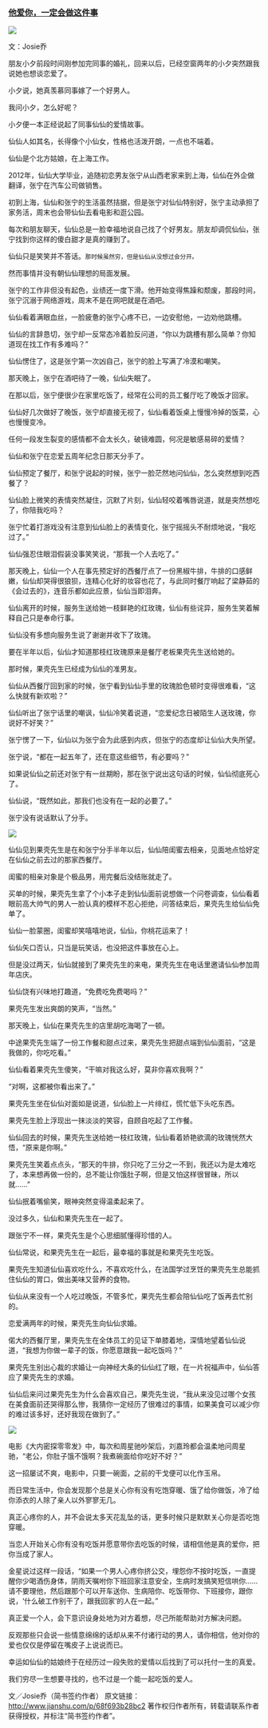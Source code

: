 ### [他爱你，一定会做这件事](http://www.jianshu.com/p/68f693b28bc2)

![](img/他爱你，一定会做这件事.jpg)


文：Josie乔

朋友小夕前段时间刚参加完同事的婚礼，回来以后，已经空窗两年的小夕突然跟我说她也想谈恋爱了。

小夕说，她真羡慕同事嫁了一个好男人。

我问小夕，怎么好呢？

小夕便一本正经说起了同事仙仙的爱情故事。

仙仙人如其名，长得像个小仙女，性格也活泼开朗，一点也不端着。

仙仙是个北方姑娘，在上海工作。

2012年，仙仙大学毕业，追随初恋男友张宁从山西老家来到上海，仙仙在外企做翻译，张宁在汽车公司做销售。

初到上海，仙仙和张宁的生活虽然拮据，但是张宁对仙仙特别好，张宁主动承担了家务活，周末也会带仙仙去看电影和逛公园。

每次和朋友聊天，仙仙总是一脸幸福地说自己找了个好男友。朋友却调侃仙仙，张宁找到你这样的傻白甜才是真的赚到了。

仙仙只是笑笑并不答话。`那时候虽然穷，但是仙仙从没想过会分开。`

然而事情并没有朝仙仙理想的局面发展。

张宁的工作非但没有起色，业绩还一度下滑。他开始变得焦躁和颓废，那段时间，张宁沉溺于网络游戏，周末不是在网吧就是在酒吧。

仙仙看着满眼血丝，一脸疲惫的张宁心疼不已，一边安慰他，一边劝他跳槽。

仙仙的言辞恳切，张宁却一反常态冷着脸反问道，“你以为跳槽有那么简单？你知道现在找工作有多难吗？”

仙仙愣住了，这是张宁第一次凶自己，张宁的脸上写满了冷漠和嘲笑。

那天晚上，张宁在酒吧待了一晚，仙仙失眠了。

在那以后，张宁便很少在家里吃饭了，经常在公司的员工餐厅吃了晚饭才回家。

仙仙好几次做好了晚饭，张宁却直接无视了，仙仙看着饭桌上慢慢冷掉的饭菜，心也慢慢变冷。


任何一段发生裂变的感情都不会太长久，破镜难圆，何况是敏感易碎的爱情？

仙仙和张宁在恋爱五周年纪念日那天分手了。

仙仙预定了餐厅，和张宁说起的时候，张宁一脸茫然地问仙仙，怎么突然想到吃西餐了？

仙仙脸上微笑的表情突然凝住，沉默了片刻，仙仙轻咬着嘴唇说道，就是突然想吃了，你陪我吃吗？

张宁忙着打游戏没有注意到仙仙脸上的表情变化，张宁摇摇头不耐烦地说，“我吃过了。”

仙仙强忍住眼泪假装没事笑笑说，“那我一个人去吃了。”

那天晚上，仙仙一个人在事先预定好的西餐厅点了一份黑椒牛排，牛排的口感鲜嫩，仙仙却哭得很狼狈，连精心化好的妆容也花了，与此同时餐厅响起了梁静茹的《会过去的》，连音乐都如此应景，仙仙当即泪奔。

仙仙离开的时候，服务生送给她一枝鲜艳的红玫瑰，仙仙有些诧异，服务生笑着解释自己只是奉命行事。

仙仙没有多想向服务生说了谢谢并收下了玫瑰。

要在半年以后，仙仙才知道那枝红玫瑰原来是餐厅老板果壳先生送给她的。

那时候，果壳先生已经成为仙仙的准男友。

仙仙从西餐厅回到家的时候，张宁看到仙仙手里的玫瑰脸色顿时变得很难看，“这么快就有新欢啦？”

仙仙听出了张宁话里的嘲讽，仙仙冷笑着说道，“恋爱纪念日被陌生人送玫瑰，你说好不好笑？”

张宁愣了一下，仙仙以为张宁会为此感到内疚，但张宁的态度却让仙仙大失所望。

张宁说，“都在一起五年了，还在意这些细节，有必要吗？”

如果说仙仙之前还对张宁有一丝期盼，那在张宁说出这句话的时候，仙仙彻底死心了。

仙仙说，“既然如此，那我们也没有在一起的必要了。”

张宁没有说话默认了分手。


![](img/他爱你，一定会做这件事2.jpg)


仙仙见到果壳先生是在和张宁分手半年以后，仙仙陪闺蜜去相亲，见面地点恰好定在仙仙之前去过的那家西餐厅。

闺蜜的相亲对象是个极品男，用完餐后没结账就走了。

买单的时候，果壳先生拿了个小本子走到仙仙面前说想做一个问卷调查，仙仙看着眼前高大帅气的男人一脸认真的模样不忍心拒绝，问答结束后，果壳先生给仙仙免单了。

仙仙一脸蒙圈，闺蜜却笑嘻嘻地说，仙仙，你桃花运来了！

仙仙矢口否认，只当是玩笑话，也没把这件事放在心上。

但是没过两天，仙仙就接到了果壳先生的来电，果壳先生在电话里邀请仙仙参加周年店庆。

仙仙饶有兴味地打趣道，“免费吃免费喝吗？”

果壳先生发出爽朗的笑声，“当然。”

那天晚上，仙仙在果壳先生的店里胡吃海喝了一顿。

中途果壳先生端了一份工作餐和甜点过来，果壳先生把甜点端到仙仙面前，“这是我做的，你吃吃看。”

仙仙看着果壳先生傻笑，“干嘛对我这么好，莫非你喜欢我啊？”

“对啊，这都被你看出来了。”

果壳先生坐在仙仙对面如是说道，仙仙脸上一片绯红，慌忙低下头吃东西。

果壳先生脸上浮现出一抹淡淡的笑容，自顾自吃起了工作餐。

仙仙回去的时候，果壳先生送给她一枝红玫瑰，仙仙看着娇艳欲滴的玫瑰恍然大悟，“原来是你啊。”

果壳先生笑着点点头，“那天的牛排，你只吃了三分之一不到，我还以为是太难吃了，本来想再做一份的，总不能让你饿肚子啊，但是又怕这样很冒昧，所以就……”

仙仙抿着嘴偷笑，眼神突然变得温柔起来了。

没过多久，仙仙和果壳先生在一起了。

跟张宁不一样，果壳先生是个心思细腻懂得珍惜的人。

仙仙常说，和果壳先生在一起后，最幸福的事就是和果壳先生吃饭。

果壳先生知道仙仙喜欢吃什么，不喜欢吃什么，在法国学过烹饪的果壳先生总能抓住仙仙的胃口，做出美味又营养的食物。

仙仙从来没有一个人吃过晚饭，不管多忙，果壳先生都会陪仙仙吃了饭再去忙别的。

恋爱满两年的时候，果壳先生向仙仙求婚。

偌大的西餐厅里，果壳先生在全体员工的见证下单膝着地，深情地望着仙仙说道，“我想为你做一辈子的饭，你愿意跟我一起吃饭吗？”

果壳先生别出心裁的求婚让一向神经大条的仙仙红了眼，在一片祝福声中，仙仙答应了果壳先生的求婚。

仙仙后来问过果壳先生为什么会喜欢自己，果壳先生说，“我从来没见过哪个女孩在美食面前还哭得那么惨，我猜你一定经历了很难过的事情，如果美食可以减少你的难过该多好，还好我现在做到了。”


![](img/他爱你，一定会做这件事3.jpg)


电影《大内密探零零发》中，每次和周星驰吵架后，刘嘉玲都会温柔地问周星驰，“老公，你肚子饿不饿啊？我煮碗面给你吃好不好？”

这一招屡试不爽，电影中，只要一碗面，之前的干戈便可以化作玉帛。

而日常生活中，你会发现那个总是关心你有没有吃饱穿暖、饿了给你做饭，冷了给你添衣的人除了亲人以外寥寥无几。

真正心疼你的人，并不会说太多天花乱坠的话，更多时候只是默默关心你是否吃饱穿暖。

当恋人开始关心你有没有吃饭并愿意带你去吃饭的时候，请相信他是真的爱你，把你当成了家人。

金星说过这样一段话，“如果一个男人心疼你挤公交，埋怨你不按时吃饭，一直提醒你少喝酒伤身体，阴雨天嘱咐你下班回家注意安全，生病时发搞笑短信哄你……请不要理他，然后跟那个可以开车送你、生病陪你、吃饭带你、下班接你，跟你说，‘什么破工作别干了，跟我回家’的人在一起。”

真正爱一个人，会下意识设身处地为对方着想，尽己所能帮助对方解决问题。

反观那些只会说一些情意绵绵的话却从来不付诸行动的男人，请你相信，他对你的爱也仅仅是停留在嘴皮子上说说而已。

幸运如仙仙的姑娘终于在经历过一段失败的爱情以后找到了可以托付一生的真爱。

我们穷尽一生想要寻找的，也不过是一个能一起吃饭的爱人。

文／Josie乔（简书签约作者）
原文链接：http://www.jianshu.com/p/68f693b28bc2
著作权归作者所有，转载请联系作者获得授权，并标注“简书签约作者”。
